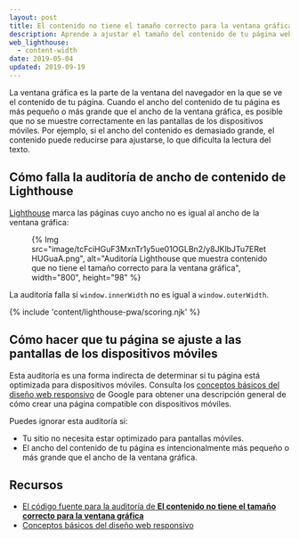 ```yaml
---
layout: post
title: El contenido no tiene el tamaño correcto para la ventana gráfica
description: Aprende a ajustar el tamaño del contenido de tu página web para que se ajuste a las pantallas de los dispositivos móviles.
web_lighthouse:
  - content-width
date: 2019-05-04
updated: 2019-09-19
---
```


La ventana gráfica es la parte de la ventana del navegador en la que se ve el contenido de tu página. Cuando el ancho del contenido de tu página es más pequeño o más grande que el ancho de la ventana gráfica, es posible que no se muestre correctamente en las pantallas de los dispositivos móviles. Por ejemplo, si el ancho del contenido es demasiado grande, el contenido puede reducirse para ajustarse, lo que dificulta la lectura del texto.

## Cómo falla la auditoría de ancho de contenido de Lighthouse

[Lighthouse](https://developer.chrome.com/docs/lighthouse/overview/) marca las páginas cuyo ancho no es igual al ancho de la ventana gráfica:

<figure>{% Img src="image/tcFciHGuF3MxnTr1y5ue01OGLBn2/y8JKlbJTu7ERetHUGuaA.png", alt="Auditoría Lighthouse que muestra contenido que no tiene el tamaño correcto para la ventana gráfica", width="800", height="98" %}</figure>

La auditoría falla si `window.innerWidth` no es igual a `window.outerWidth`.

{% include 'content/lighthouse-pwa/scoring.njk' %}

## Cómo hacer que tu página se ajuste a las pantallas de los dispositivos móviles

Esta auditoría es una forma indirecta de determinar si tu página está optimizada para dispositivos móviles. Consulta los [conceptos básicos del diseño web responsivo](/responsive-web-design-basics/) de Google para obtener una descripción general de cómo crear una página compatible con dispositivos móviles.

Puedes ignorar esta auditoría si:

- Tu sitio no necesita estar optimizado para pantallas móviles.
- El ancho del contenido de tu página es intencionalmente más pequeño o más grande que el ancho de la ventana gráfica.

## Recursos

- [El código fuente para la auditoría de **El contenido no tiene el tamaño correcto para la ventana gráfica**](https://github.com/GoogleChrome/lighthouse/blob/master/lighthouse-core/audits/content-width.js)
- [Conceptos básicos del diseño web responsivo](/responsive-web-design-basics/)

